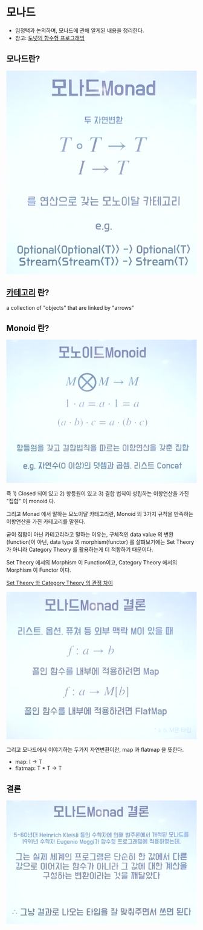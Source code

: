 # 모나드

- 임정택과 논의하며, 모나드에 관해 알게된 내용을 정리한다.
- 참고: [도넛의 함수형 프로그래밍](https://youtu.be/ii5hnSCE6No)

## 모나드란?

![monad](./img/monad.png)

## [카테고리](https://en.wikipedia.org/wiki/Category_(mathematics)) 란?

 a collection of "objects" that are linked by "arrows"

## Monoid 란?

![monoid](./img/monoid.png)

즉 1) Closed 되어 있고 2) 항등원이 있고 3) 결합 법칙이 성립하는 이항연산을 가진 "집합" 이 monoid 다.

그리고 Monad 에서 말하는 모노이달 카테고리란, Monoid 의 3가지 규칙을 만족하는 이항연산을 가진 카테고리를 말한다.

굳이 집합이 아닌 카테고리라고 말하는 이유는, 구체적인 data value 의 변환(function)이 아닌, data type 의 morphism(functor) 를 살펴보기에는 Set Theory 가 아니라 Category Theory 를 활용하는게 더 적합하기 때문이다.

Set Theory 에서의 Morphism 이 Function이고, Category Theory 에서의 Morphism 이 Functor 이다.

[Set Theory 와 Category Theory 의 관점 차이](https://cs.stackexchange.com/questions/91357/what-exactly-is-the-semantic-difference-between-category-and-set)

![flatmap](./img/flatmap.png)

그리고 모나드에서 이야기하는 두가지 자연변환이란, map 과 flatmap 을 뜻한다.

- map: I -> T
- flatmap: T * T -> T

## 결론

![conclusion](./img/conclusion.png)
